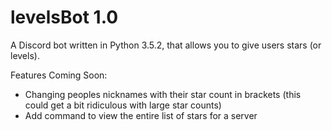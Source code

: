 # levelsBot 1.0

A Discord bot written in Python 3.5.2, that allows you to give users stars (or levels).

Features Coming Soon:

- Changing peoples nicknames with their star count in brackets (this could get a bit ridiculous with large star counts)
- Add command to view the entire list of stars for a server
